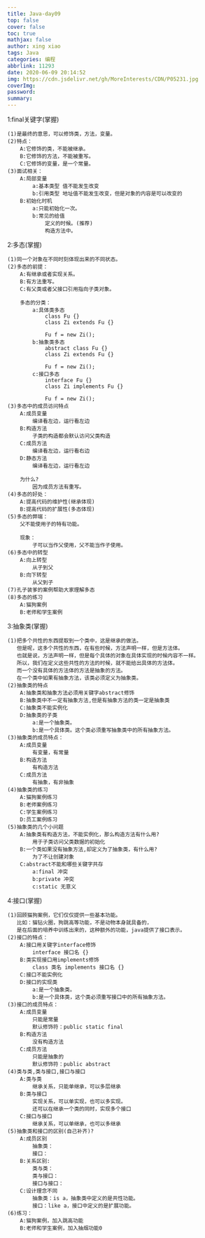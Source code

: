 ```yaml
---
title: Java-day09
top: false
cover: false
toc: true
mathjax: false
author: xing xiao
tags: Java
categories: 编程
abbrlink: 11293
date: 2020-06-09 20:14:52
img: https://cdn.jsdelivr.net/gh/MoreInterests/CDN/P05231.jpg
coverImg:
password:
summary:
---
```

1:final关键字(掌握)  

	(1)是最终的意思，可以修饰类，方法，变量。
	(2)特点：
		A:它修饰的类，不能被继承。
		B:它修饰的方法，不能被重写。
		C:它修饰的变量，是一个常量。
	(3)面试相关：
		A:局部变量
			a:基本类型 值不能发生改变
			b:引用类型 地址值不能发生改变，但是对象的内容是可以改变的
		B:初始化时机
			a:只能初始化一次。
			b:常见的给值
				定义的时候。(推荐)
				构造方法中。
	
2:多态(掌握)  

	(1)同一个对象在不同时刻体现出来的不同状态。
	(2)多态的前提：
		A:有继承或者实现关系。
		B:有方法重写。
		C:有父类或者父接口引用指向子类对象。
		
		多态的分类：
			a:具体类多态
				class Fu {}
				class Zi extends Fu {}
				
				Fu f = new Zi();
			b:抽象类多态
				abstract class Fu {}
				class Zi extends Fu {}
				
				Fu f = new Zi();
			c:接口多态
				interface Fu {}
				class Zi implements Fu {}
				
				Fu f = new Zi();
	(3)多态中的成员访问特点
		A:成员变量
			编译看左边，运行看左边
		B:构造方法
			子类的构造都会默认访问父类构造
		C:成员方法
			编译看左边，运行看右边
		D:静态方法
			编译看左边，运行看左边
			
		为什么?
			因为成员方法有重写。
	(4)多态的好处：
		A:提高代码的维护性(继承体现)
		B:提高代码的扩展性(多态体现)
	(5)多态的弊端：
		父不能使用子的特有功能。
		
		现象：
			子可以当作父使用，父不能当作子使用。
	(6)多态中的转型
		A:向上转型
			从子到父
		B:向下转型
			从父到子
	(7)孔子装爹的案例帮助大家理解多态
	(8)多态的练习
		A:猫狗案例
		B:老师和学生案例

3:抽象类(掌握)  

	(1)把多个共性的东西提取到一个类中，这是继承的做法。
	   但是呢，这多个共性的东西，在有些时候，方法声明一样，但是方法体。
	   也就是说，方法声明一样，但是每个具体的对象在具体实现的时候内容不一样。
	   所以，我们在定义这些共性的方法的时候，就不能给出具体的方法体。
	   而一个没有具体的方法体的方法是抽象的方法。
	   在一个类中如果有抽象方法，该类必须定义为抽象类。
	(2)抽象类的特点
		A:抽象类和抽象方法必须用关键字abstract修饰
		B:抽象类中不一定有抽象方法,但是有抽象方法的类一定是抽象类
		C:抽象类不能实例化
		D:抽象类的子类
			a:是一个抽象类。
			b:是一个具体类。这个类必须重写抽象类中的所有抽象方法。
	(3)抽象类的成员特点：
		A:成员变量
			有变量，有常量
		B:构造方法
			有构造方法
		C:成员方法
			有抽象，有非抽象
	(4)抽象类的练习
		A:猫狗案例练习
		B:老师案例练习
		C:学生案例练习
		D:员工案例练习
	(5)抽象类的几个小问题
		A:抽象类有构造方法，不能实例化，那么构造方法有什么用?
			用于子类访问父类数据的初始化
		B:一个类如果没有抽象方法,却定义为了抽象类，有什么用?
			为了不让创建对象
		C:abstract不能和哪些关键字共存
			a:final	冲突
			b:private 冲突
			c:static 无意义

4:接口(掌握)  

	(1)回顾猫狗案例，它们仅仅提供一些基本功能。
	   比如：猫钻火圈，狗跳高等功能，不是动物本身就具备的，
	   是在后面的培养中训练出来的，这种额外的功能，java提供了接口表示。
	(2)接口的特点：
		A:接口用关键字interface修饰
			interface 接口名 {}
		B:类实现接口用implements修饰
			class 类名 implements 接口名 {}
		C:接口不能实例化
		D:接口的实现类
			a:是一个抽象类。
			b:是一个具体类，这个类必须重写接口中的所有抽象方法。
	(3)接口的成员特点：
		A:成员变量
			只能是常量
			默认修饰符：public static final
		B:构造方法
			没有构造方法
		C:成员方法
			只能是抽象的
			默认修饰符：public abstract
	(4)类与类,类与接口,接口与接口
		A:类与类
			继承关系，只能单继承，可以多层继承
		B:类与接口
			实现关系，可以单实现，也可以多实现。
			还可以在继承一个类的同时，实现多个接口
		C:接口与接口
			继承关系，可以单继承，也可以多继承
	(5)抽象类和接口的区别(自己补齐)?
		A:成员区别
			抽象类：
			接口：
		B:关系区别:
			类与类：
			类与接口：
			接口与接口：
		C:设计理念不同
			抽象类：is a，抽象类中定义的是共性功能。
			接口：like a，接口中定义的是扩展功能。
	(6)练习：
		A:猫狗案例，加入跳高功能
		B:老师和学生案例，加入抽烟功能0